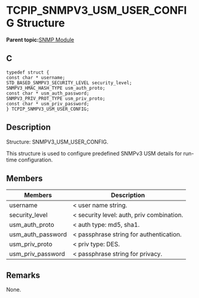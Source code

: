 # TCPIP\_SNMPV3\_USM\_USER\_CONFIG Structure

**Parent topic:**[SNMP Module](GUID-7764E81C-8FC9-4B3E-8830-255BDE678AA0.md)

## C

```
typedef struct {
const char * username;
STD_BASED_SNMPV3_SECURITY_LEVEL security_level;
SNMPV3_HMAC_HASH_TYPE usm_auth_proto;
const char * usm_auth_password;
SNMPV3_PRIV_PROT_TYPE usm_priv_proto;
const char * usm_priv_password;
} TCPIP_SNMPV3_USM_USER_CONFIG;
```

## Description

Structure: SNMPV3\_USM\_USER\_CONFIG.

This structure is used to configure predefined SNMPv3 USM details for run-time configuration.

## Members

|Members|Description|
|-------|-----------|
|username|< user name string.|
|security\_level|< security level: auth, priv combination.|
|usm\_auth\_proto|< auth type: md5, sha1.|
|usm\_auth\_password|< passphrase string for authentication.|
|usm\_priv\_proto|< priv type: DES.|
|usm\_priv\_password|< passphrase string for privacy.|

## Remarks

None.

